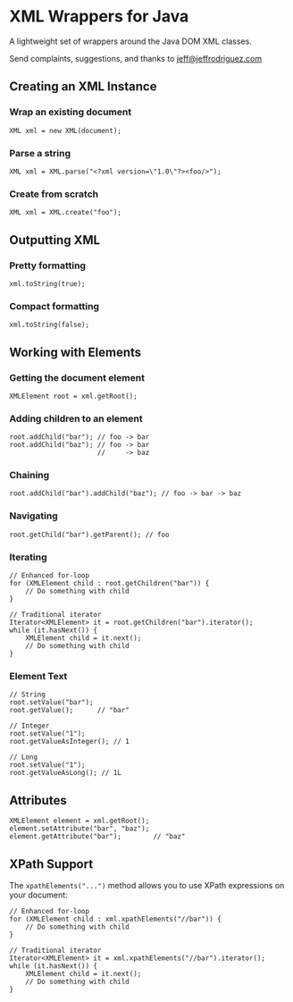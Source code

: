 XML Wrappers for Java
=====================

A lightweight set of wrappers around the Java DOM XML classes.

Send complaints, suggestions, and thanks to jeff@jeffrodriguez.com


Creating an XML Instance
------------------------

### Wrap an existing document
    XML xml = new XML(document);

### Parse a string
    XML xml = XML.parse("<?xml version=\"1.0\"?><foo/>");

### Create from scratch
    XML xml = XML.create("foo");


Outputting XML
------------------------

### Pretty formatting
    xml.toString(true);

### Compact formatting
    xml.toString(false);


Working with Elements
---------------------

### Getting the document element
    XMLElement root = xml.getRoot();

### Adding children to an element
    root.addChild("bar"); // foo -> bar
    root.addChild("baz"); // foo -> bar
                          //     -> baz

### Chaining
    root.addChild("bar").addChild("baz"); // foo -> bar -> baz

### Navigating
    root.getChild("bar").getParent(); // foo

### Iterating
    // Enhanced for-loop
    for (XMLElement child : root.getChildren("bar")) {
        // Do something with child
    }

    // Traditional iterator
    Iterator<XMLElement> it = root.getChildren("bar").iterator();
    while (it.hasNext()) {
        XMLElement child = it.next();
        // Do something with child
    }

### Element Text

    // String
    root.setValue("bar");
    root.getValue();      // "bar"

    // Integer
    root.setValue("1");
    root.getValueAsInteger(); // 1

    // Long
    root.setValue("1");
    root.getValueAsLong(); // 1L


Attributes
----------
    XMLElement element = xml.getRoot();
    element.setAttribute("bar", "baz");
    element.getAttribute("bar");        // "baz"

XPath Support
-------------
The `xpathElements("...")` method allows you to use XPath expressions on your
document:

    // Enhanced for-loop
    for (XMLElement child : xml.xpathElements("//bar")) {
        // Do something with child
    }

    // Traditional iterator
    Iterator<XMLElement> it = xml.xpathElements("//bar").iterator();
    while (it.hasNext()) {
        XMLElement child = it.next();
        // Do something with child
    }